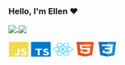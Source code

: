 ### Hello, I'm Ellen ❤️

<a href="https://github.com/ellenassis">
  <img align="center" src="https://github-readme-stats.vercel.app/api?username=ellenassis&show_icons=true&theme=jolly&include_all_commits=true&count_private=true" />
</a>
<a href="https://github.com/ellenassis">
  <img align="center" src="https://github-readme-stats.vercel.app/api/top-langs/?username=ellenassis&layout=compact&langs_count=7&theme=jolly" />
</a>


<div style="display: inline_block"><br>
  <img align="center" alt="Js" height="30" width="40" src="https://raw.githubusercontent.com/devicons/devicon/master/icons/javascript/javascript-plain.svg">
  <img align="center" alt="Ts" height="30" width="40" src="https://raw.githubusercontent.com/devicons/devicon/master/icons/typescript/typescript-plain.svg">
  <img align="center" alt="React" height="30" width="40" src="https://raw.githubusercontent.com/devicons/devicon/master/icons/react/react-original.svg">
  <img align="center" alt="HTML" height="30" width="40" src="https://raw.githubusercontent.com/devicons/devicon/master/icons/html5/html5-original.svg">
  <img align="center" alt="CSS" height="30" width="40" src="https://raw.githubusercontent.com/devicons/devicon/master/icons/css3/css3-original.svg">
</div>
